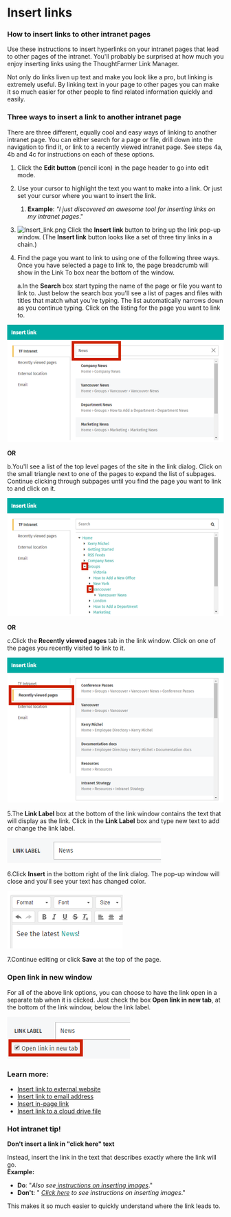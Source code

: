 # Insert links



### How to insert links to other intranet pages

Use these instructions to insert hyperlinks on your intranet pages that lead to other pages of the intranet. You'll probably be surprised at how much you enjoy inserting links using the ThoughtFarmer Link Manager.  
  
Not only do links liven up text and make you look like a pro, but linking is extremely useful. By linking text in your page to other pages you can make it so much easier for other people to find related information quickly and easily.

### Three ways to insert a link to another intranet page

There are three different, equally cool and easy ways of linking to another intranet page. You can either search for a page or file, drill down into the navigation to find it, or link to a recently viewed intranet page. See steps 4a, 4b and 4c for instructions on each of these options.

1. Click the **Edit button** \(pencil icon\) in the page header to go into edit mode.
2. Use your cursor to highlight the text you want to make into a link. Or just set your cursor where you want to insert the link.
   1. **Example**: _"I just discovered an awesome tool for inserting links on my intranet pages_."
3. ![Insert\_link.png](https://community.thoughtfarmer.com/imagethumb/208045330000/15841/44x39/False/Insert_link.png) Click the **Insert link** button to bring up the link pop-up window. \(The **Insert link** button looks like a set of three tiny links in a chain.\)
4. Find the page you want to link to using one of the following three ways. Once you have selected a page to link to, the page breadcrumb will show in the Link To box near the bottom of the window.

   a.In the **Search** box start typing the name of the page or file you want to link to. Just below the search box you'll see a list of pages and files with titles that match what you're typing. The list automatically narrows down as you continue typing. Click on the listing for the page you want to link to.

![](../../../.gitbook/assets/1%20%2856%29.png)



**OR**

b.You'll see a list of the top level pages of the site in the link dialog. Click on the small triangle next to one of the pages to expand the list of subpages. Continue clicking through subpages until you find the page you want to link to and click on it.

![](../../../.gitbook/assets/2%20%2870%29.png)



**OR**

c.Click the **Recently viewed pages** tab in the link window. Click on one of the pages you recently visited to link to it.

![](../../../.gitbook/assets/3%20%2832%29.png)

5.The **Link Label** box at the bottom of the link window contains the text that will display as the link. Click in the **Link Label** box and type new text to add or change the link label.  


![](../../../.gitbook/assets/4%20%2843%29.png)

6.Click **Insert** in the bottom right of the link dialog. The pop-up window will close and you'll see your text has changed color.

![](../../../.gitbook/assets/5%20%2827%29.png)



7.Continue editing or click **Save** at the top of the page.

### Open link in new window

For all of the above link options, you can choose to have the link open in a separate tab when it is clicked. Just check the box **Open link in new tab**, at the bottom of the link window, below the link label.

![](../../../.gitbook/assets/6%20%282%29.png)

### Learn more:

* [Insert link to external website](insert-link-to-external-website.md)
* [Insert link to email address](insert-link-to-email-address.md)
* [Insert in-page link](insert-in-page-link.md)
* [Insert link to a cloud drive file](../../cloud-drive-integration/link-to-cloud-drive-files-in-page-content.md)

### Hot intranet tip!

**Don't insert a link in "click here" text**

Instead, insert the link in the text that describes exactly where the link will go.  
**Example:**

* **Do**: "_Also see_[ _instructions on inserting images_](../insert-images.md)."
* **Don't**: " [_Click here_](../insert-images.md) _to see instructions on inserting images_."

This makes it so much easier to quickly understand where the link leads to.

